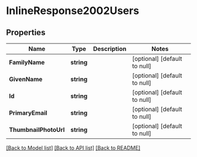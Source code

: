 # InlineResponse2002Users

## Properties
Name | Type | Description | Notes
------------ | ------------- | ------------- | -------------
**FamilyName** | **string** |  | [optional] [default to null]
**GivenName** | **string** |  | [optional] [default to null]
**Id** | **string** |  | [optional] [default to null]
**PrimaryEmail** | **string** |  | [optional] [default to null]
**ThumbnailPhotoUrl** | **string** |  | [optional] [default to null]

[[Back to Model list]](../README.md#documentation-for-models) [[Back to API list]](../README.md#documentation-for-api-endpoints) [[Back to README]](../README.md)

